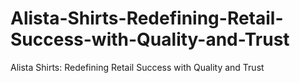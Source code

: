 # Alista-Shirts-Redefining-Retail-Success-with-Quality-and-Trust
Alista Shirts: Redefining Retail Success with Quality and Trust
